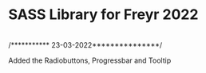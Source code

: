 <h1>SASS Library for Freyr 2022</h1><br/>
/*********** 23-03-2022***************/<br/>
<p>Added the Radiobuttons, Progressbar and Tooltip</p>